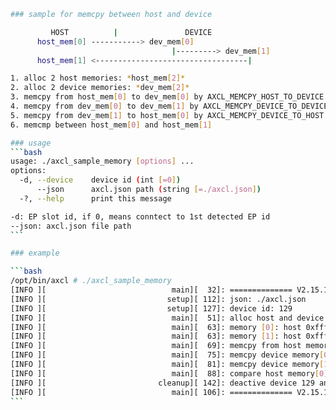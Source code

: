 ````bash
### sample for memcpy between host and device

         HOST          |               DEVICE
      host_mem[0] -----------> dev_mem[0]
                                    |---------> dev_mem[1]
      host_mem[1] <----------------------------------|

1. alloc 2 host memories: *host_mem[2]*
2. alloc 2 device memories: *dev_mem[2]*
3. memcpy from host_mem[0] to dev_mem[0] by AXCL_MEMCPY_HOST_TO_DEVICE
4. memcpy from dev_mem[0] to dev_mem[1] by AXCL_MEMCPY_DEVICE_TO_DEVICE
5. memcpy from dev_mem[1] to host_mem[0] by AXCL_MEMCPY_DEVICE_TO_HOST
6. memcmp between host_mem[0] and host_mem[1]

### usage
```bash
usage: ./axcl_sample_memory [options] ... 
options:
  -d, --device    device id (int [=0])
      --json      axcl.json path (string [=./axcl.json])
  -?, --help      print this message

-d: EP slot id, if 0, means conntect to 1st detected EP id
--json: axcl.json file path
```

### example

```bash
/opt/bin/axcl # ./axcl_sample_memory
[INFO ][                            main][  32]: ============== V2.15.1_20241022175101 sample started Oct 22 2024 18:04:36 ==============
[INFO ][                           setup][ 112]: json: ./axcl.json
[INFO ][                           setup][ 127]: device id: 129
[INFO ][                            main][  51]: alloc host and device memory, size: 0x800000
[INFO ][                            main][  63]: memory [0]: host 0xffff963fd010, device 0x1c126f000
[INFO ][                            main][  63]: memory [1]: host 0xffff95bfc010, device 0x1c1a6f000
[INFO ][                            main][  69]: memcpy from host memory[0] 0xffff963fd010 to device memory[0] 0x1c126f000
[INFO ][                            main][  75]: memcpy device memory[0] 0x1c126f000 to device memory[1] 0x1c1a6f000
[INFO ][                            main][  81]: memcpy device memory[1] 0x1c1a6f000 to host memory[0] 0xffff95bfc010
[INFO ][                            main][  88]: compare host memory[0] 0xffff963fd010 and host memory[1] 0xffff95bfc010 success
[INFO ][                         cleanup][ 142]: deactive device 129 and cleanup axcl
[INFO ][                            main][ 106]: ============== V2.15.1_20241022175101 sample exited Oct 22 2024 18:04:36 ==============
```

````